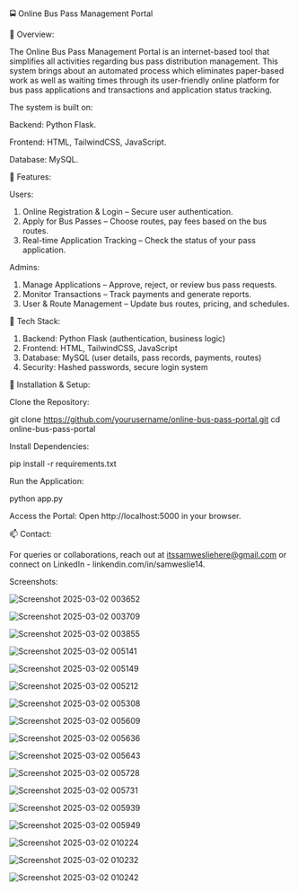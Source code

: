 🚍 Online Bus Pass Management Portal

📌 Overview:

The Online Bus Pass Management Portal is an internet-based tool that simplifies all activities regarding bus pass distribution management. This system brings about an automated process which eliminates paper-based work as well as waiting times through its user-friendly online platform for bus pass applications and transactions and application status tracking.

The system is built on:

Backend: Python Flask.

Frontend: HTML, TailwindCSS, JavaScript.

Database: MySQL.

🌟 Features:

Users:
1.	Online Registration & Login – Secure user authentication.
2.	Apply for Bus Passes – Choose routes, pay fees based on the bus routes.
3.	Real-time Application Tracking – Check the status of your pass application.

Admins:
1.	Manage Applications – Approve, reject, or review bus pass requests.
2.	Monitor Transactions – Track payments and generate reports.
3.	User & Route Management – Update bus routes, pricing, and schedules.

🔧 Tech Stack:

1.	Backend: Python Flask (authentication, business logic)
2.	Frontend: HTML, TailwindCSS, JavaScript
3.	Database: MySQL (user details, pass records, payments, routes)
4.	Security: Hashed passwords, secure login system

🚀 Installation & Setup:

Clone the Repository:

git clone https://github.com/yourusername/online-bus-pass-portal.git
cd online-bus-pass-portal

Install Dependencies:

pip install -r requirements.txt

Run the Application:

python app.py

Access the Portal: Open http://localhost:5000 in your browser.


📫 Contact:

For queries or collaborations, reach out at itssamwesliehere@gmail.com or connect on LinkedIn - linkendin.com/in/samweslie14.

Screenshots:


![Screenshot 2025-03-02 003652](https://github.com/user-attachments/assets/04302cea-f8d0-4f22-9b3c-e7f1e7c44aaa)


![Screenshot 2025-03-02 003709](https://github.com/user-attachments/assets/52503570-d33f-4a58-b5da-7987f552cd5f)

![Screenshot 2025-03-02 003855](https://github.com/user-attachments/assets/fc0c4b67-b497-4606-82ba-eaf1e9872527)


![Screenshot 2025-03-02 005141](https://github.com/user-attachments/assets/5b4335d5-c0b3-4940-acf9-d6db63c9403b)

![Screenshot 2025-03-02 005149](https://github.com/user-attachments/assets/3e49aa70-950a-42a5-8700-3c9f7cc4e65e)


![Screenshot 2025-03-02 005212](https://github.com/user-attachments/assets/89041a69-06fa-4644-baf1-294f6b157513)


![Screenshot 2025-03-02 005308](https://github.com/user-attachments/assets/a00fc5b9-24a0-44d6-8515-9169c48cd9e1)


![Screenshot 2025-03-02 005609](https://github.com/user-attachments/assets/7561a31a-e896-4239-a8b6-0fc4cbcefbd9)


![Screenshot 2025-03-02 005636](https://github.com/user-attachments/assets/77f4939a-b6a9-4812-b41b-99a02ff8cc7e)

![Screenshot 2025-03-02 005643](https://github.com/user-attachments/assets/e0d73ff2-9057-4fe6-a6d1-b225b220b647)



![Screenshot 2025-03-02 005728](https://github.com/user-attachments/assets/19af4f2e-d3d0-4b00-8f45-7e700738f8ad)

![Screenshot 2025-03-02 005731](https://github.com/user-attachments/assets/cc1b7dfc-c5cd-4ca0-80c0-fc3c7b7f4867)


![Screenshot 2025-03-02 005939](https://github.com/user-attachments/assets/bbb99b9a-68d0-4d9f-a5d1-6f2f11e29e28)


![Screenshot 2025-03-02 005949](https://github.com/user-attachments/assets/6ece87d5-c54b-499b-b724-86b26723ace0)



![Screenshot 2025-03-02 010224](https://github.com/user-attachments/assets/fd6ea735-bfa0-43bd-a387-ecf023192405)


![Screenshot 2025-03-02 010232](https://github.com/user-attachments/assets/65757fe1-1e00-4e02-9515-0e81389a310a)


![Screenshot 2025-03-02 010242](https://github.com/user-attachments/assets/ef95b1f9-64e7-4d7e-8b34-65ac960d53da)











